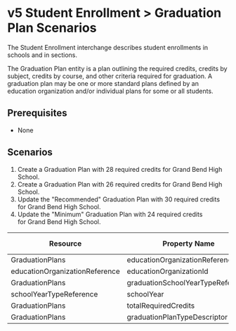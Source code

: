 # v5 Student Enrollment > Graduation Plan Scenarios

The Student Enrollment interchange describes student enrollments in schools and
in sections.

The Graduation Plan entity is a plan outlining the required credits, credits by
subject, credits by course, and other criteria required for graduation. A
graduation plan may be one or more standard plans defined by an education
organization and/or individual plans for some or all students.

## Prerequisites

* None

## Scenarios

1. Create a Graduation Plan with 28 required credits for Grand Bend High
    School.
2. Create a Graduation Plan with 26 required credits for Grand Bend High
    School.
3. Update the "Recommended" Graduation Plan with 30 required credits for Grand
    Bend High School.
4. Update the "Minimum" Graduation Plan with 24 required credits for Grand Bend
    High School.

| Resource | Property Name | Is Collection | Data Type | Required / Optional | Scenario 1  <br/>POST | Scenario 2  <br/>POST | Scenario 3  <br/>PUT | Scenario 4  <br/>PUT |
| --- | --- | --- | --- | --- | --- | --- | --- | --- |
| GraduationPlans | educationOrganizationReference | FALSE | educationOrganizationReference | REQUIRED |     |     |     |     |
| educationOrganizationReference | educationOrganizationId | FALSE | integer | REQUIRED | 255901001 | 255901001 | 255901001 | 255901001 |
| GraduationPlans | graduationSchoolYearTypeReference | FALSE | graduationSchoolYearTypeReference | REQUIRED |     |     |     |     |
| schoolYearTypeReference | schoolYear | FALSE | integer | REQUIRED | 2020 | 2020 | 2020 | 2020 |
| GraduationPlans | totalRequiredCredits | FALSE | number | REQUIRED | 28  | 26  | 30  | 24  |
| GraduationPlans | graduationPlanTypeDescriptor | FALSE | graduationPlanTypeDescriptor | REQUIRED | Recommended | Minimum | Recommended | Minimum |
